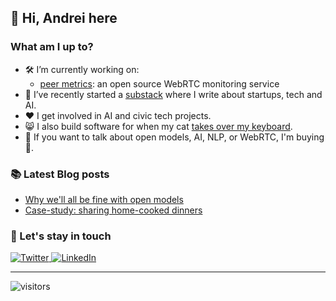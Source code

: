 ## 👋 Hi, Andrei here



### What am I up to?

- 🛠️ I’m currently working on:
  - [peer metrics](https://github.com/peermetrics/peermetrics): an open source WebRTC monitoring service
- 📝 I’ve recently started a [substack](https://anonel.substack.com/) where I write about startups, tech and AI.
- ❤️ I get involved in AI and civic tech projects.
- 😸 I also build software for when my cat [takes over my keyboard](https://github.com/onel/keyboard-cat-defense).
- 💬 If you want to talk about open models, AI, NLP, or WebRTC, I'm buying 🍻.



### 📚 Latest Blog posts

- [Why we'll all be fine with open models](https://anonel.substack.com/p/why-we-will-all-be-fine-with-open-models)
- [Case-study: sharing home-cooked dinners](https://anonel.substack.com/p/case-study-sharing-home-cooked-dinners)


### 📢 Let's stay in touch

<a href="https://twitter.com/andreionel" target="_blank">
  <img src="https://img.shields.io/twitter/follow/andreionel?label=Follow" alt="Twitter">
</a> <a href="https://www.linkedin.com/in/andreionel/" target="_blank"> <img src="https://img.shields.io/badge/Connect-blue?style=flat-square&logo=Linkedin&logoColor=white" alt="LinkedIn">
</a>

____

![visitors](https://visitor-badge.laobi.icu/badge?page_id=onel.onel)
